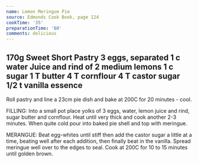 ```yaml
---
name: Lemon Meringue Pie
source: Edmonds Cook Book, page 124
cookTime: '35'
preparationTime: '60'
comments: delicious
---
```

170g Sweet Short Pastry
3 eggs, separated
1 c water
Juice and rind of 2 medium lemons
1 c sugar
1 T butter
4 T cornflour
4 T castor sugar
1/2 t vanilla essence
---
Roll pastry and line a 23cm pie dish and bake at 200C for 20 minutes - cool.

FILLING:  Into a small pot place yolks of 3 eggs, water, lemon juice and rind, sugar butter and cornflour.  Heat until very thick and cook another 2-3 minutes.  When quite cold pour into baked pie shell and top with meringue.

MERANGUE:  Beat egg-whites until stiff then add the castor sugar a little at a time, beating well after each addition, then finally beat in the vanilla.  Spread meringue well over to the edges to seal.  Cook at 200C for 10 to 15 minutes until golden brown.

